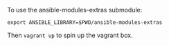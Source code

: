 To use the ansible-modules-extras submodule:

```
export ANSIBLE_LIBRARY=$PWD/ansible-modules-extras
```

Then `vagrant up` to spin up the vagrant box.
